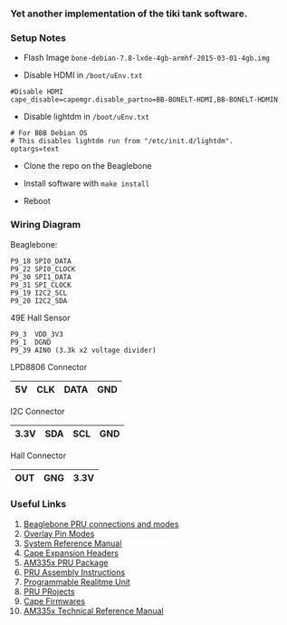 ### Yet another implementation of the tiki tank software.

### Setup Notes

* Flash Image ```bone-debian-7.8-lxde-4gb-armhf-2015-03-01-4gb.img```

* Disable HDMI in ```/boot/uEnv.txt```
```
#Disable HDMI
cape_disable=capemgr.disable_partno=BB-BONELT-HDMI,BB-BONELT-HDMIN
```

* Disable lightdm in ```/boot/uEnv.txt```
```
# For BBB Debian OS
# This disables lightdm run from "/etc/init.d/lightdm".
optargs=text
```
* Clone the repo on the Beaglebone

* Install software with ```make install```

* Reboot

### Wiring Diagram

Beaglebone:
```
P9_18 SPI0_DATA
P9_22 SPI0_CLOCK
P9_30 SPI1_DATA
P9_31 SPI_CLOCK
P9_19 I2C2_SCL
P9_20 I2C2_SDA
```

49E Hall Sensor
```
P9_3  VDD_3V3
P9_1  DGND
P9_39 AIN0 (3.3k x2 voltage divider)
```

LPD8806 Connector

| 5V | CLK | DATA | GND |
|----|-----|------|-----|

I2C Connector

| 3.3V | SDA | SCL | GND |
|------|-----|-----|-----|

Hall Connector

| OUT | GNG | 3.3V |
|-----|-----|------|

### Useful Links

1. [Beaglebone PRU connections and modes](http://elinux.org/Ti_AM33XX_PRUSSv2#PRU_to_external_peripherals)
1. [Overlay Pin Modes](https://github.com/cdsteinkuehler/beaglebone-universal-io/blob/master/cape-universal-00A0.dts)
1. [System Reference Manual](http://www.adafruit.com/datasheets/BBB_SRM.pdf)
1. [Cape Expansion Headers](http://elinux.org/Beagleboard:Cape_Expansion_Headers)
1. [AM335x PRU Package](https://github.com/rjw245/am335x_pru_package)
1. [PRU Assembly Instructions](http://processors.wiki.ti.com/index.php/PRU_Assembly_Instructions)
1. [Programmable Realitme Unit](http://processors.wiki.ti.com/index.php/Programmable_Realtime_Unit)
1. [PRU PRojects](http://processors.wiki.ti.com/index.php/PRU_Projects)
1. [Cape Firmwares](https://github.com/jadonk/cape-firmware)
1. [AM335x Technical Reference Manual](http://www.ti.com/lit/ug/spruh73l/spruh73l.pdf)
